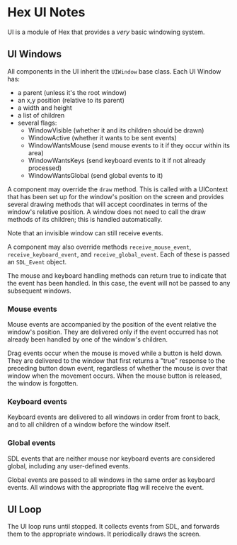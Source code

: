 Hex UI Notes
============

UI is a module of Hex that provides a *very* basic windowing system.


UI Windows
----------

All components in the UI inherit the `UIWindow` base class.  Each UI Window has:

  - a parent (unless it's the root window)
  - an x,y position (relative to its parent)
  - a width and height
  - a list of children
  - several flags:
      - WindowVisible (whether it and its children should be drawn)
      - WindowActive (whether it wants to be sent events)
      - WindowWantsMouse (send mouse events to it if they occur within its area)
      - WindowWantsKeys (send keyboard events to it if not already processed)
      - WindowWantsGlobal (send global events to it)

A component may override the `draw` method.  This is called with a UIContext that has been set up
for the window's position on the screen and provides several drawing methods that will accept
coordinates in terms of the window's relative position.  A window does not need to call the draw
methods of its children; this is handled automatically.

Note that an invisible window can still receive events.

A component may also override methods `receive_mouse_event`, `receive_keyboard_event`, and
`receive_global_event`.  Each of these is passed an `SDL_Event` object.

The mouse and keyboard handling methods can return true to indicate that the event has been
handled.  In this case, the event will not be passed to any subsequent windows.

### Mouse events

Mouse events are accompanied by the position of the event relative the window's position.  They
are delivered only if the event occurred has not already been handled by one of the window's
children.

Drag events occur when the mouse is moved while a button is held down.  They are delivered
to the window that first returns a "true" response to the preceding button down event, regardless
of whether the mouse is over that window when the movement occurs.  When the mouse button is
released, the window is forgotten.

### Keyboard events

Keyboard events are delivered to all windows in order from front to back, and to all children of
a window before the window itself.

### Global events

SDL events that are neither mouse nor keyboard events are considered global, including any
user-defined events.

Global events are passed to all windows in the same order as keyboard events.  All windows
with the appropriate flag will receive the event.


UI Loop
-------

The UI loop runs until stopped.  It collects events from SDL, and forwards them to the
appropriate windows.  It periodically draws the screen.
